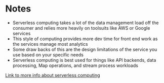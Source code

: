 # Notes

- Serverless computing takes a lot of the data management load off the consumer and relies more heavily on toolsuits like AWS or Google services
- This style of computing provides more dev time for front end work as the services manage most analytics 
- Some draw backs of this are the design limitations of the service you use based on your specific needs
- Serverless computing is best used for things like API backends, data processing, Map operations, and stream process workloads

[Link to more info about serverless computing](https://www.ibm.com/cloud/learn/serverless)